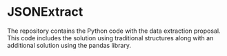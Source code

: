 # JSONExtract
The repository contains the Python code with the data extraction proposal. This code includes the solution using traditional structures along with an additional solution using the pandas library.
